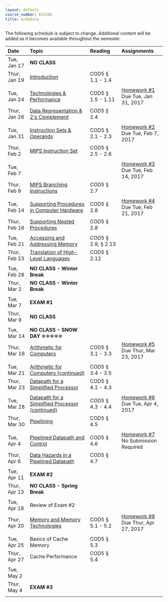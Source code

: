 ```yaml
---
layout: default
course_number: ECE260
title: Schedule
---
```


The following schedule is subject to change.
Additional content will be added as it becomes available throughout the semester.<br>


**Date**       | **Topic**                                                                                                        |  **Reading**                                                |  **Assignments**                                                           
:--------------|:-----------------------------------------------------------------------------------------------------------------|:------------------------------------------------------------|:-----------------------------------------------------------------------    
Tue, Jan 17    |  **NO CLASS**                                                                                                    |                                                             |
Thur, Jan 19   |  [Introduction](lectures/lecture1_introduction.pdf)                                                              |  COD5 § 1.1 - 1.4                                           |
| | |
Tue, Jan 24    |  [Technologies & Performance](lectures/lecture2_technologies_and_performance.pdf)                                |  COD5 § 1.5 - 1.11                                          |  [Homework #1](homework/Homework_Assignment_1.txt) <br> Due Tue, Jan 31, 2017
Thur, Jan 26   |  [Data Representation & 2's Complement](lectures/lecture3_data_representation_and_2s_complement.pdf)             |  COD5 § 2.4                                                 |
 | | |
Tue, Jan 31    |  [Instruction Sets & Operands](lectures/lecture4_instructions_and_instruction_sets.pdf)                          |  COD5 § 2.1 - 2.3                                           |  [Homework #2](homework/Homework_Assignment_2.txt) <br> Due Tue, Feb 7, 2017
Thur, Feb 2    |  [MIPS Instruction Set](lectures/lecture5_MIPS_instruction_set.pdf)                                              |  COD5 § 2.5 - 2.6                                           |
 | | |
Tue, Feb 7     |                                                                                                                  |                                                             |  [Homework #3](homework/Homework_Assignment_3.txt) <br> Due Tue, Feb 14, 2017
Thur, Feb 9    |  [MIPS Branching Instructions](lectures/lecture6_MIPS_Branching_Instructions.pdf)                                |  COD5 § 2.7                                                 |
 | | |
Tue, Feb 14    |  [Supporting Procedures in Computer Hardware](lectures/lecture7_Supporting_Procedures_in_Computer_Hardware.pdf)  |  COD5 § 2.8                                                 |  [Homework #4](homework/Homework_Assignment_4.txt) <br> Due Tue, Feb 21, 2017 
Thur, Feb 16   |  [Supporting Nested Procedures](lectures/lecture8_Supporting_Nested_Procedures.pdf)                              |  COD5 § 2.8                                                 | 
 | | |
Tue, Feb 21    |  [Accessing and Addressing Memory](lectures/lecture9_Accessing_and_Addressing_Memory.pdf)                        |  COD5 § 2.9, § 2.13                                         | 
Thur, Feb 23   |  [Translation of High-Level Languages](lectures/lecture10_Translation_of_High-Level_Languages.pdf)               |  COD5 § 2.12                                                | 
  | | |
Tue, Feb 28    |  **NO CLASS - Winter Break**                                                                                     |                                                             | <!-- Winter Break -->
Thur, Mar 2    |  **NO CLASS - Winter Break**                                                                                     |                                                             | <!-- Winter Break -->
 | | |
Tue, Mar 7     |  **EXAM #1**                                                                                                     |                                                             | 
Thur, Mar 9    |  **NO CLASS**                                                                                                    |                                                             | <!-- SIGCSE WEEK, no Thursday lecture --> 
 | | |
Tue, Mar 14    |  **NO CLASS - SNOW DAY** ❄❄❄❄❄                                                                                   |                                                             |
Thur, Mar 16   |  [Arithmetic for Computers](lectures/lecture11_Arithmetic_for_Computers.pdf)                                     |  COD5 § 3.1 - 3.3                                           |  [Homework #5](homework/Homework_Assignment_5.txt) <br> Due Thur, Mar 23, 2017  <!-- COD5 § 3.5 maybe do some float examples in 2018 if no snow day! -->
 | | |
Tue, Mar 21    |  [Arithmetic for Computers (continued)](lectures/lecture11_Arithmetic_for_Computers.pdf)                         |  COD5 § 3.4 - 3.5                                           | 
Thur, Mar 23   |  [Datapath for a Simplified Processor](lectures/lecture12_Datapath_for_a_Simplified_Processor.pdf)               |  COD5 § 4.1 - 4.3                                           |
 | | |
Tue, Mar 28    |  [Datapath for a Simplified Processor (continued)](lectures/lecture12_Datapath_for_a_Simplified_Processor.pdf)   |  COD5 § 4.3 - 4.4                                           |  [Homework #6](homework/Homework_Assignment_6.txt) <br> Due Tue, Apr 4, 2017 
Thur, Mar 30   |  [Pipelining](lectures/lecture13_Pipelining.pdf)                                                                 |  COD5 § 4.5                                                 | 
 | | |
Tue, Apr 4     |  [Pipelined Datapath and Control](lectures/lecture14_Pipelined_Datapath_and_Control.pdf)                         |  COD5 § 4.6                                                 |  [Homework #7](homework/Homework_Assignment_7.txt) <br> No Submission Required
Thur, Apr 6    |  [Data Hazards in a Pipelined Datapath](lectures/lecture15_Data_and_Control_Hazards_in_a_Pipelined_Datapath.pdf) |  COD5 § 4.7                                                 |
 | | |
Tue, Apr 11    |  **EXAM #2**                                                                                                     |                                                             |
Thur, Apr 13   |  **NO CLASS - Spring Break**                                                                                     |                                                             | <!-- Spring Break -->
 | | |
Tue, Apr 18    |  Review of Exam #2                                                                                               |                                                             |
Thur, Apr 20   |  [Memory and Memory Technologies](lectures/lecture16_Memory_and_Memory_Technologies.pdf)                         |  COD5 § 5.1 - 5.2                                           |  [Homework #8](homework/Homework_Assignment_8.txt) <br> Due Thur, Apr 27, 2017
 | | |
Tue, Apr 25    |  Basics of Cache Memory                                                                                          |  COD5 § 5.3                                                 |
Thur, Apr 27   |  Cache Performance                                                                                               |  COD5 § 5.4                                                 | <!-- COD5 § 6.1 - 6.3 -->
 | | |
Tue, May 2     |                                                                                                                  |                                                             | <!-- COD5 § 6.4 - 6.6 -->
Thur, May 4    |  **EXAM #3**                                                                                                     |                                                             | <!-- EXAM #3 -->
 | | |